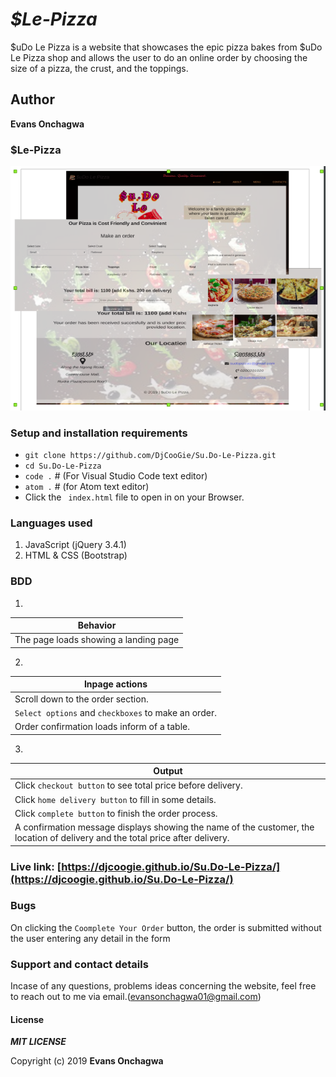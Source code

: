 # _$Le-Pizza_

$uDo Le Pizza is a website that showcases the epic pizza bakes from $uDo Le Pizza shop and allows the user to do an online order by choosing the size of a pizza, the crust, and the toppings.

## Author
**Evans Onchagwa** 
 

### $Le-Pizza
![$uDo ](media/reeeed.png)

### Setup and installation requirements
- ` git clone https://github.com/DjCooGie/Su.Do-Le-Pizza.git `
- `cd Su.Do-Le-Pizza`
- `code .` # (For Visual Studio Code text editor)
- `atom .` # (for Atom text editor)
- Click the ` index.html` file to open in on your Browser.

### Languages used
1. JavaScript (jQuery 3.4.1)
2. HTML & CSS (Bootstrap)


### BDD
1. 
| Behavior |
| -------- |
| The page loads showing a landing page | 

2. 
| Inpage actions |
| -------------- |
|Scroll down to the order section.|
|`Select options` and `checkboxes` to make an order. | 
| Order confirmation loads inform of a table. |

3. 
| Output |
| ------ |
| Click `checkout button` to see total price before delivery. |
| Click `home delivery button` to fill in some details. | 
| Click `complete button` to finish the order process. |
| A confirmation message displays showing the name of the customer, the location of delivery and the total price after delivery. |

### Live link: [https://djcoogie.github.io/Su.Do-Le-Pizza/](https://djcoogie.github.io/Su.Do-Le-Pizza/)

### Bugs
On clicking the ` Coomplete Your Order ` button, the order is submitted without the user entering any detail in the form

### Support and contact details
Incase of any questions, problems ideas concerning the website, feel free to reach out to me via email.(evansonchagwa01@gmail.com)

#### License
***MIT LICENSE***


Copyright (c) 2019 **Evans Onchagwa**
